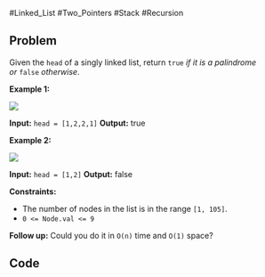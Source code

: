 #Linked_List #Two_Pointers #Stack #Recursion 
## Problem
Given the `head` of a singly linked list, return `true` _if it is a palindrome_ _or_ `false` _otherwise_.

**Example 1:**

![](https://assets.leetcode.com/uploads/2021/03/03/pal1linked-list.jpg)

**Input:** `head = [1,2,2,1]`
**Output:** true

**Example 2:**

![](https://assets.leetcode.com/uploads/2021/03/03/pal2linked-list.jpg)

**Input:** `head = [1,2]`
**Output:** false

**Constraints:**

- The number of nodes in the list is in the range `[1, 105]`.
- `0 <= Node.val <= 9`

**Follow up:** Could you do it in `O(n)` time and `O(1)` space?

## Code
